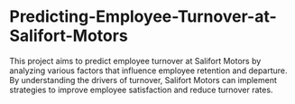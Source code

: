 # Predicting-Employee-Turnover-at-Salifort-Motors
This project aims to predict employee turnover at Salifort Motors by analyzing various factors that influence employee retention and departure. By understanding the drivers of turnover, Salifort Motors can implement strategies to improve employee satisfaction and reduce turnover rates.
